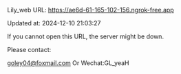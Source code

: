 Lily_web URL: https://ae6d-61-165-102-156.ngrok-free.app

Updated at: 2024-12-10 21:03:27

If you cannot open this URL, the server might be down.

Please contact: 

goley04@foxmail.com Or Wechat:GL_yeaH